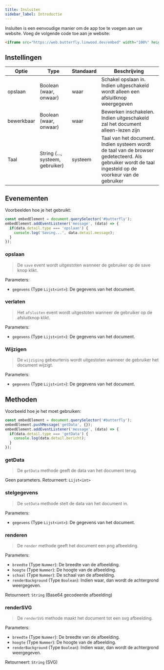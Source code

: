 ```yaml
---
title: Insluiten
sidebar_label: Introductie
---
```


Insluiten is een eenvoudige manier om de app toe te voegen aan uw website. Voeg de volgende code toe aan je website:

```html
<iframe src="https://web.butterfly.linwood.dev/embed" width="100%" height="500px" allowtransparency="true"></iframe>
```

## Instellingen

| Optie      | Type                             | Standaard | Beschrijving                                                                                                                                           |
| ---------- | -------------------------------- | --------- | ------------------------------------------------------------------------------------------------------------------------------------------------------ |
| opslaan    | Boolean (waar, onwaar)           | waar      | Schakel opslaan in. Indien uitgeschakeld wordt alleen een afsluitknop weergegeven                                                                      |
| bewerkbaar | Boolean (waar, onwaar)           | waar      | Bewerken inschakelen. Indien uitgeschakeld zal het document alleen-lezen zijn                                                                          |
| Taal       | String (..., systeem, gebruiker) | systeem   | Taal van het document. Indien systeem wordt de taal van de browser gedetecteerd. Als gebruiker wordt de taal ingesteld op de voorkeur van de gebruiker |

## Evenementen

Voorbeelden hoe je het gebruikt:

```javascript
const embedElement = document.querySelector('#butterfly');
embedElement.addEventListener('message', (data) => {
  if(data.detail.type === 'opslaan') {
    console.log('Saving...', data.detail.message);
  }
});
```

### opslaan

> De `save` event wordt uitgestoten wanneer de gebruiker op de save knop klikt.

Parameters:

* `gegevens` (Type `Lijst<int>`): De gegevens van het document.

### verlaten

> Het `afsluiten` event wordt uitgestoten wanneer de gebruiker op de afsluitknop klikt.

Parameters:

* `gegevens` (Type `Lijst<int>`): De gegevens van het document.

### Wijzigen

> De `wijziging` gebeurtenis wordt uitgestoten wanneer de gebruiker het document wijzigt.

Parameters:

* `gegevens` (Type `Lijst<int>`): De gegevens van het document.

## Methoden

Voorbeeld hoe je het moet gebruiken:

```javascript
const embedElement = document.querySelector('#butterfly');
embedElement.pushMessage('getData', {});
embedElement.addEventListener('message', (data) => {
  if(data.detail.type === 'getData') {
    console.log(data.detail.bericht);
  }
});
```

### getData

> De `getData` methode geeft de data van het document terug.

Geen parameters. Retourneert: `Lijst<int>`

### stelgegevens

> De `setData` methode stelt de data van het document in.

Parameters:

* `gegevens` (Type `Lijst<int>`): De gegevens van het document.

### renderen

> De `render` methode geeft het document een png afbeelding.

Parameters:

* `breedte` (Type `Nummer`): De breedte van de afbeelding.
* `hoogte` (Type `Nummer`): De hoogte van de afbeelding.
* `schaal` (Type `Nummer`): De schaal van de afbeelding.
* `renderBackground` (Type `Boolean`): Indien waar, dan wordt de achtergrond weergegeven.

Retourneert: `String` (Base64 gecodeerde afbeelding)

### renderSVG

> De `renderSVG` methode maakt het document tot een svg afbeelding.

Parameters:

* `breedte` (Type `Nummer`): De breedte van de afbeelding.
* `hoogte` (Type `Nummer`): De hoogte van de afbeelding.
* `renderBackground` (Type `Boolean`): Indien waar, dan wordt de achtergrond weergegeven.

Retourneert: `String` (SVG)

